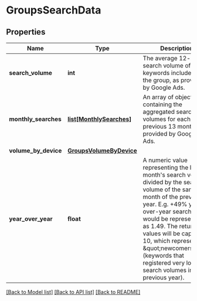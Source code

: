 # GroupsSearchData

## Properties
Name | Type | Description | Notes
------------ | ------------- | ------------- | -------------
**search_volume** | **int** | The average 12-month search volume of all the keywords included in the group, as provided by Google Ads. | [optional] 
**monthly_searches** | [**list[MonthlySearches]**](MonthlySearches.md) | An array of objects containing the aggregated search volumes for each of the previous 13 months as provided by Google Ads. | [optional] 
**volume_by_device** | [**GroupsVolumeByDevice**](GroupsVolumeByDevice.md) |  | [optional] 
**year_over_year** | **float** | A numeric value representing the last month&#x27;s search volume divided by the search volume of the same month of the previous year. E.g. +49% year-over-year search trend would be represented as 1.49.  The returned values will be capped at 10, which represents \&quot;newcomers\&quot; (keywords that registered very low search volumes in the previous year). | [optional] 

[[Back to Model list]](../README.md#documentation-for-models) [[Back to API list]](../README.md#documentation-for-api-endpoints) [[Back to README]](../README.md)

